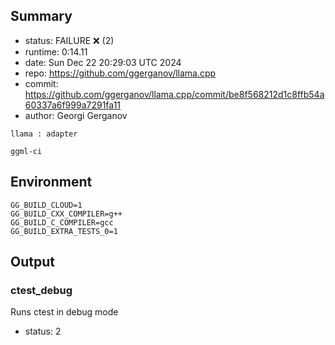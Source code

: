 ## Summary

- status:  FAILURE ❌ (2)
- runtime: 0:14.11
- date:    Sun Dec 22 20:29:03 UTC 2024
- repo:    https://github.com/ggerganov/llama.cpp
- commit:  https://github.com/ggerganov/llama.cpp/commit/be8f568212d1c8ffb54a60337a6f999a7291fa11
- author:  Georgi Gerganov
```
llama : adapter

ggml-ci
```

## Environment

```
GG_BUILD_CLOUD=1
GG_BUILD_CXX_COMPILER=g++
GG_BUILD_C_COMPILER=gcc
GG_BUILD_EXTRA_TESTS_0=1
```

## Output

### ctest_debug

Runs ctest in debug mode
- status: 2
```

```

